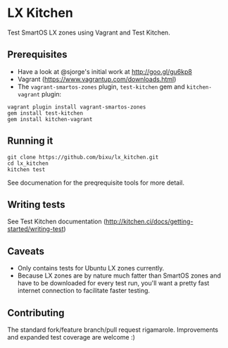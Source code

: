 LX Kitchen
=====================

Test SmartOS LX zones using Vagrant and Test Kitchen.

## Prerequisites

* Have a look at @sjorge's initial work at http://goo.gl/gu6kp8
* Vagrant (https://www.vagrantup.com/downloads.html)
* The `vagrant-smartos-zones` plugin, `test-kitchen` gem and `kitchen-vagrant` plugin:
```
vagrant plugin install vagrant-smartos-zones
gem install test-kitchen
gem install kitchen-vagrant
```

## Running it
```
git clone https://github.com/bixu/lx_kitchen.git
cd lx_kitchen
kitchen test
```
See documenation for the preqrequisite tools for more detail.


## Writing tests

See Test Kitchen documentation (http://kitchen.ci/docs/getting-started/writing-test)

## Caveats

* Only contains tests for Ubuntu LX zones currently.
* Because LX zones are by nature much fatter than SmartOS zones and have to be downloaded for every test run, you'll want a pretty fast internet connection to facilitate faster testing. 

## Contributing

The standard fork/feature branch/pull request rigamarole.  Improvements and expanded test coverage are welcome :)

